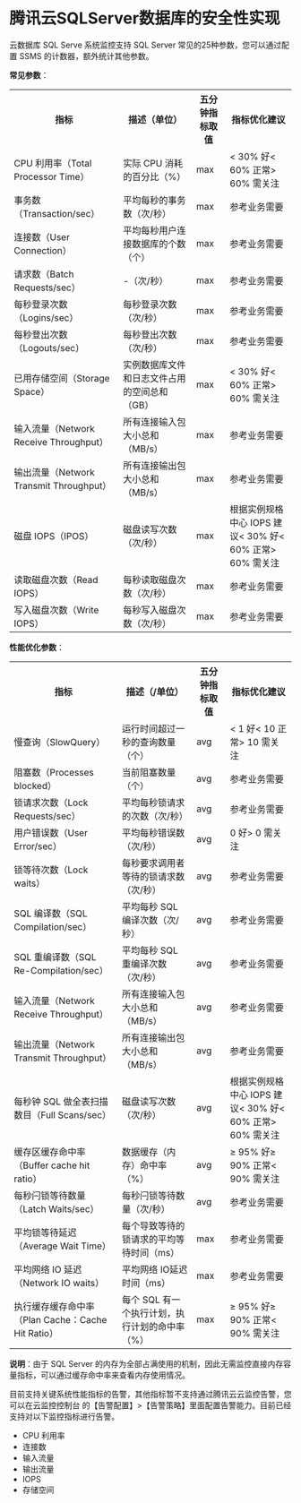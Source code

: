 # 腾讯云SQLServer数据库的安全性实现
云数据库 SQL Serve 系统监控支持 SQL Server 常见的25种参数，您可以通过配置 SSMS 的计数器，额外统计其他参数。

**常见参数**：

<table>
    <tr>
        <th>指标</th>
        <th>描述（单位）</th>
        <th>五分钟指标取值</th>
        <th>指标优化建议</th>
    </tr>
    <tr>
        <td>CPU 利用率（Total Processor Time）</td>
        <td>实际 CPU 消耗的百分比（%）</td>
        <td>max</td>
        <td>< 30% 好< 60% 正常> 60% 需关注</td>
    </tr>
    <tr>
        <td>事务数（Transaction/sec）</td>
        <td>平均每秒的事务数（次/秒）</td>
        <td>max</td>
        <td>参考业务需要</td>
    </tr>
    <tr>
        <td>连接数（User Connection）</td>
        <td>平均每秒用户连接数据库的个数（个）</td>
        <td>max</td>
        <td>参考业务需要</td>
    </tr>
    <tr>
        <td>请求数（Batch Requests/sec）</td>
        <td>-（次/秒）</td>
        <td>max</td>
        <td>参考业务需要</td>
    </tr>
    <tr>
        <td>每秒登录次数（Logins/sec）</td>
        <td>每秒登录次数（次/秒）</td>
        <td>max</td>
        <td>参考业务需要</td>
    </tr>
    <tr>
        <td>每秒登出次数（Logouts/sec）</td>
        <td>每秒登出次数（次/秒）</td>
        <td>max</td>
        <td>参考业务需要</td>
    </tr>
    <tr>
        <td>已用存储空间（Storage Space）</td>
        <td>实例数据库文件和日志文件占用的空间总和（GB）</td>
        <td>max</td>
        <td>< 30% 好< 60% 正常> 60% 需关注</td>
    </tr>
    <tr>
        <td>输入流量（Network Receive Throughput）</td>
        <td>所有连接输入包大小总和（MB/s）</td>
        <td>max</td>
        <td>参考业务需要</td>
    </tr>
    <tr>
        <td>输出流量（Network Transmit Throughput）</td>
        <td>所有连接输出包大小总和（MB/s）</td>
        <td>max</td>
        <td>参考业务需要</td>
    </tr>
    <tr>
        <td>磁盘 IOPS（IPOS）</td>
        <td>磁盘读写次数（次/秒）</td>
        <td>max</td>
        <td>根据实例规格中心 IOPS 建议< 30% 好< 60% 正常> 60% 需关注</td>
    </tr>
    <tr>
        <td>读取磁盘次数（Read IOPS）</td>
        <td>每秒读取磁盘次数（次/秒）</td>
        <td>max</td>
        <td>参考业务需要</td>
    </tr>
    <tr>
        <td>写入磁盘次数（Write IOPS）</td>
        <td>每秒写入磁盘次数（次/秒）</td>
        <td>max</td>
        <td>参考业务需要</td>
    </tr>
</table>

**性能优化参数**：

<table>
    <tr>
        <th>指标</th>
        <th>描述（/单位）</th>
        <th>五分钟指标取值</th>
        <th>指标优化建议</th>
    </tr>
    <tr>
       <td>慢查询（SlowQuery）</td> 
       <td>运行时间超过一秒的查询数量（个）</td> 
       <td>avg</td> 
       <td>< 1 好< 10 正常> 10 需关注</td> 
    </tr>
    <tr>
       <td>阻塞数（Processes blocked）</td> 
       <td>当前阻塞数量（个）</td> 
       <td>avg</td> 
       <td>参考业务需要</td> 
    </tr>
    <tr>
       <td>锁请求次数（Lock Requests/sec）</td> 
       <td>平均每秒锁请求的次数（次/秒）</td> 
       <td>avg</td> 
       <td>参考业务需要</td> 
    </tr>
    <tr>
       <td>用户错误数（User Error/sec）</td> 
       <td>平均每秒错误数（次/秒）</td> 
       <td>avg</td> 
       <td>0 好> 0 需关注</td> 
    </tr>
    <tr>
       <td>锁等待次数（Lock waits）</td> 
       <td>每秒要求调用者等待的锁请求数（次/秒）</td> 
       <td>avg</td> 
       <td>参考业务需要</td> 
    </tr>
    <tr>
       <td>SQL 编译数（SQL Compilation/sec）</td> 
       <td>平均每秒 SQL 编译次数（次/秒）</td> 
       <td>avg</td> 
       <td>参考业务需要</td> 
    </tr>
    <tr>
       <td>SQL 重编译数（SQL Re-Compilation/sec）</td> 
       <td>平均每秒 SQL 重编译次数（次/秒）</td> 
       <td>avg</td> 
       <td>参考业务需要</td> 
    </tr>
    <tr>
       <td>输入流量（Network Receive Throughput）</td> 
       <td>所有连接输入包大小总和（MB/s）</td> 
       <td>avg</td> 
       <td>参考业务需要</td> 
    </tr>
    <tr>
       <td>输出流量（Network Transmit Throughput）</td> 
       <td>所有连接输出包大小总和（MB/s）</td> 
       <td>avg</td> 
       <td>参考业务需要</td> 
    </tr>
    <tr>
       <td>每秒钟 SQL 做全表扫描数目（Full Scans/sec）</td> 
       <td>磁盘读写次数（次/秒）</td> 
       <td>avg</td> 
       <td>根据实例规格中心 IOPS 建议< 30% 好< 60% 正常> 60% 需关注</td> 
    </tr>
    <tr>
       <td>缓存区缓存命中率（Buffer cache hit ratio）</td> 
       <td>数据缓存（内存）命中率（%）</td> 
       <td>avg</td> 
       <td>≥ 95% 好≥ 90% 正常< 90% 需关注</td> 
    </tr>
    <tr>
       <td>每秒闩锁等待数量（Latch Waits/sec）</td> 
       <td>每秒闩锁等待数量（次/秒）</td> 
       <td>avg</td> 
       <td>参考业务需要</td> 
    </tr>
    <tr>
       <td>平均锁等待延迟（Average Wait Time）</td> 
       <td>每个导致等待的锁请求的平均等待时间（ms）</td> 
       <td>max</td> 
       <td>参考业务需要</td> 
    </tr>
    <tr>
       <td>平均网络 IO 延迟（Network IO waits）</td> 
       <td>平均网络 IO延迟时间（ms）</td> 
       <td>max</td> 
       <td>参考业务需要</td> 
    </tr>
    <tr>
       <td>执行缓存缓存命中率（Plan Cache：Cache Hit Ratio）</td> 
       <td>每个 SQL 有一个执行计划，执行计划的命中率（%）</td> 
       <td>max</td> 
       <td>≥ 95% 好≥ 90% 正常< 90% 需关注</td> 
    </tr>
</table>

**说明**：由于 SQL Server 的内存为全部占满使用的机制，因此无需监控直接内存容量指标，可以通过缓存命中率来查看内存使用情况。

目前支持关键系统性能指标的告警，其他指标暂不支持通过腾讯云云监控告警，您可以在云监控控制台 的【告警配置】>【告警策略】里面配置告警能力。目前已经支持对以下监控指标进行告警。
<ul>
    <li>CPU 利用率</li>
    <li>连接数</li>
    <li>输入流量</li>
    <li>输出流量</li>
    <li>IOPS</li>
    <li>存储空间</li>
</ul>